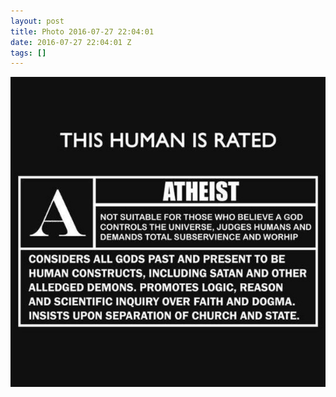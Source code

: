 ```yaml
---
layout: post
title: Photo 2016-07-27 22:04:01
date: 2016-07-27 22:04:01 Z
tags: []
---
```

![](/media/2016/07/148067200814.jpg)
